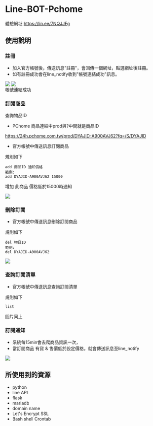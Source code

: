 # Line-BOT-Pchome

體驗網址
https://lin.ee/7NQJJFg

## 使用說明

### 註冊
* 加入官方帳號後，傳送訊息"註冊"，會回傳一個網址，點選網址後註冊。
* 如有註冊成功會在line_notify收到"帳號連結成功"訊息。

<img align="left" src="https://github.com/husan42/Line-BOT-Pchome/blob/main/register.PNG"><img  src="https://github.com/husan42/Line-BOT-Pchome/blob/main/register_done.PNG">  
帳號連結成功

### 訂閱商品
查詢物品ID
* PChome 商品連結中prod與?中間就是商品ID

https://24h.pchome.com.tw/prod/DYAJID-A900AVJ62?fq=/S/DYAJID

* 官方帳號中傳送訊息訂閱商品

規則如下
```
add 商品ID 通知價格
範例:
add DYAJID-A900AVJ62 15000
```

增加 此商品 價格低於15000時通知

<img src="https://github.com/husan42/Line-BOT-Pchome/blob/main/add.PNG">

### 刪除訂閱

* 官方帳號中傳送訊息刪除訂閱商品

規則如下
```
del 物品ID
範例:
del DYAJID-A900AVJ62
```

<img src="https://github.com/husan42/Line-BOT-Pchome/blob/main/del.PNG">

### 查詢訂閱清單

* 官方帳號中傳送訊息查詢訂閱清單

規則如下
```
list
```
圖片同上

### 訂閱通知

* 系統每15min會去爬商品資訊一次，
* 當訂閱商品 有貨 & 售價低於設定價格，就會傳送訊息至line_notify
<img src="https://github.com/husan42/Line-BOT-Pchome/blob/main/notify.PNG">

## 所使用到的資源

* python  
* line API
* flask
* mariadb
* domain name
* Let's Encrypt SSL
* Bash shell Crontab
